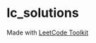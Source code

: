<h1>lc_solutions</h1><p>Made with <a href="https://addons.mozilla.org/en-US/firefox/addon/leetcode_toolkit/">LeetCode Toolkit</a></p>